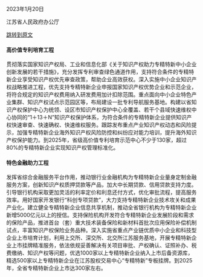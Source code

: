 2023年1月20日

江苏省人民政府办公厅

[跳转到原文](https://www.jiangsu.gov.cn/art/2023/2/6/art_46144_10738345.html)

#### 高价值专利培育工程

贯彻落实国家知识产权局、工业和信息化部《关于知识产权助力专精特新中小企业创新发展的若干措施》，充分发挥专利审查绿色通道作用，支持符合条件的专精特新企业享受知识产权优先审查政策，帮助企业高效获权。深入实施中小企业知识产权战略推进工程，优先支持专精特新企业申报国家知识产权优势企业和示范企业，将符合规定的知识产权费用纳入研发费用加计扣除范围。重点面向中小企业特色产业集群、知识产权试点示范园区等，布局建设一批专利导航服务基地。构建以省知识产权保护中心为统领、设区市知识产权保护中心全覆盖、若干个县域快速维权中心协同的“1＋13＋N”知识产权保护体系，为符合条件的专精特新企业提供知识产权快速审查、快速确权、快速维权服务。跟踪发布重点产业知识产权动态和风险提示，加强专精特新企业海外知识产权风险防控和纠纷应对能力培训，提升海外知识产权保护能力。到2025年，省级高价值专利培育示范中心不少于130家，超过80%的专精特新企业实现知识产权管理标准化。

#### 特色金融助力工程

发挥省综合金融服务平台作用，推动银行业金融机构为专精特新企业量身定制金融服务方案，创新知识产权质押贷款等产品，加大中长期贷款、信用贷款支持力度。引导银行机构采取更加灵活的利率定价和利息还付方式，优化审批流程，提高服务效率。用好国家开发银行“科创专项贷款”，大力支持专精特新企业技术攻关和成果产业化。建立健全专精特新企业信息共享机制，推动全省银行机构为专精特新企业新增5000亿元以上的授信。支持保险机构开发符合专精特新企业发展阶段和需求的保险产品，推进首台（套）重大技术装备保险和新材料首批次应用保险补偿机制试点，丰富知识产权保险业务品种。深入实施省重点产业链优质中小企业和科技型企业上市培育计划，利用上交所、深交所、北交所江苏服务基地，开展专精特新企业上市挂牌精准服务，依法依规妥善解决有关项目审批、产权确认、证照补办、税费缴纳、知识产权等问题，优选1000家以上专精特新企业纳入上市后备资源库，精选500家以上专精特新企业在江苏股权交易中心“专精特新”专板挂牌。到2025年，全省专精特新企业上市达300家左右。